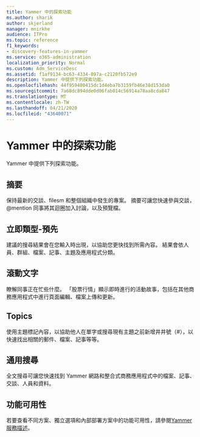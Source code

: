 ```yaml
---
title: Yammer 中的探索功能
ms.author: sharik
author: skjerland
manager: mnirkhe
audience: ITPro
ms.topic: reference
f1_keywords:
- discovery-features-in-yammer
ms.service: o365-administration
localization_priority: Normal
ms.custom: Adm_ServiceDesc
ms.assetid: f1af9134-bc63-4334-897a-c2120fb572e9
description: Yammer 中提供下列探索功能。
ms.openlocfilehash: 44f959480415dc1d4eba7b3159fb46e38d153da0
ms.sourcegitcommit: 7a68dc894dde0d06fab014c56914a78aa8cda847
ms.translationtype: MT
ms.contentlocale: zh-TW
ms.lasthandoff: 04/21/2020
ms.locfileid: "43640071"
---
```

# <a name="discovery-features-in-yammer"></a>Yammer 中的探索功能

Yammer 中提供下列探索功能。
  
## <a name="feeds"></a>摘要

保持最新的交談、filesm 和整個組織中發生的專案。 摘要可讓您快速參與交談，@mention 同事將其迴圈加入討論，以及預覽檔。

## <a name="instant-type-ahead"></a>立即類型-預先

建議的搜尋結果會在您輸入時出現，以協助您更快找到所需內容。 結果會依人員、群組、檔案、記事、主題及應用程式分類。
    
## <a name="ticker"></a>滾動文字

瞭解同事正在忙些什麼。 「股票行情」顯示即時進行的活動故事，包括在其他商務應用程式中進行頁面編輯、檔案上傳和更新。
  
## <a name="topics"></a>Topics

使用主題標記內容，以協助他人在單字或搜尋現有主題之前新增井井號（#），以快速找出相關的郵件、檔案、記事等等。
  
## <a name="universal-search"></a>通用搜尋

全文搜尋可讓您快速找到 Yammer 網路和整合式商務應用程式中的檔案、記事、交談、人員和資料。
  
## <a name="feature-availability"></a>功能可用性

若要查看不同方案、獨立選項和內部部署方案中的功能可用性，請參閱[Yammer 服務描述](yammer-service-description.md)。
  
  
